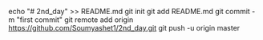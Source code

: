 echo "# 2nd_day" >> README.md
git init
git add README.md
git commit -m "first commit"
git remote add origin https://github.com/Soumyashet1/2nd_day.git
git push -u origin master
